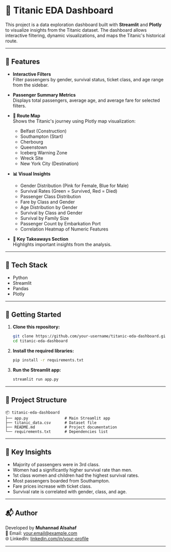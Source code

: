 
# 🚢 Titanic EDA Dashboard

This project is a data exploration dashboard built with **Streamlit** and **Plotly** to visualize insights from the Titanic dataset. The dashboard allows interactive filtering, dynamic visualizations, and maps the Titanic's historical route.

---

## 📌 Features

- **Interactive Filters**  
  Filter passengers by gender, survival status, ticket class, and age range from the sidebar.

- **Passenger Summary Metrics**  
  Displays total passengers, average age, and average fare for selected filters.

- **📍 Route Map**  
  Shows the Titanic's journey using Plotly map visualization:
  - Belfast (Construction)
  - Southampton (Start)
  - Cherbourg
  - Queenstown
  - Iceberg Warning Zone
  - Wreck Site
  - New York City (Destination)

- **📊 Visual Insights**  
  - Gender Distribution (Pink for Female, Blue for Male)
  - Survival Rates (Green = Survived, Red = Died)
  - Passenger Class Distribution
  - Fare by Class and Gender
  - Age Distribution by Gender
  - Survival by Class and Gender
  - Survival by Family Size
  - Passenger Count by Embarkation Port
  - Correlation Heatmap of Numeric Features

- **🧠 Key Takeaways Section**  
  Highlights important insights from the analysis.

---

## 🧰 Tech Stack

- Python
- Streamlit
- Pandas
- Plotly

---

## 🚀 Getting Started

1. **Clone this repository:**
   ```bash
   git clone https://github.com/your-username/titanic-eda-dashboard.git
   cd titanic-eda-dashboard
   ```

2. **Install the required libraries:**
   ```bash
   pip install -r requirements.txt
   ```

3. **Run the Streamlit app:**
   ```bash
   streamlit run app.py
   ```

---

## 📁 Project Structure

```
📦 titanic-eda-dashboard
├── app.py                # Main Streamlit app
├── titanic_data.csv      # Dataset file
├── README.md             # Project documentation
└── requirements.txt      # Dependencies list
```

---

## 🧠 Key Insights

- Majority of passengers were in 3rd class.
- Women had a significantly higher survival rate than men.
- 1st class women and children had the highest survival rates.
- Most passengers boarded from Southampton.
- Fare prices increase with ticket class.
- Survival rate is correlated with gender, class, and age.

---

## 📬 Author

Developed by **Muhannad Alsahaf**  
📧 Email: your.email@example.com  
🌐 LinkedIn: [linkedin.com/in/your-profile](https://linkedin.com)

---
